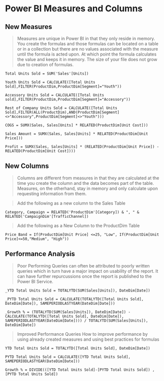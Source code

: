 # Power BI Measures and Columns

## New Measures

> Measures are unique in Power BI in that they only reside in memory. You create the formulas and those formulas can be located on a table or in a collection but there are no values associated with the measure until the formula is acted upon. At which point the formula calculates the value and keeps it in memory. The size of your file does not grow due to creation of formulas.

```
Total Units Sold = SUM('Sales'[Units])
```
```
Youth Units Sold = CALCULATE([Total Units Sold],FILTER(ProductDim,ProductDim[Segment]="Youth"))
```
```
Accessory Units Sold = CALCULATE([Total Units sold],FILTER(ProductDim,ProductDim[Segment]="Accessory"))
```
```
Rest of Company Units Sold = CALCULATE([Total Units Sold],FILTER(ALL(ProductDim),AND(ProductDim[Segment]<>"Accessory",ProductDim[Segment]<>"Youth")))
```
```
COGS = SUMX(Sales, Sales[Units] * RELATED(ProductDim[Unit Cost]))
```
```
Sales Amount = SUMX(Sales, Sales[Units] * RELATED(ProductDim[Unit Price]))
```
```
Profit = SUMX(Sales, Sales[Units] * (RELATED(ProductDim[Unit Price]) - RELATED(ProductDim[Unit Cost])))
```

## New Columns
> Columns are different from measures in that they are calculated at the time you create the column and the data becomes part of the table. Measures, on the otherhand, stay in memory and only calculate upon requesting information from them.

> Add the following as a new column to the Sales Table
```
Category, Campaign = RELATED('ProductDim'[Category]) & ", " & RELATED('CampaignDim'[TrafficChannel])
```

> Add the following as a New Column to the ProductDim Table
```
Price Band = If(ProductDim[Unit Price] <=25, "Low", If(ProductDim[Unit Price]<=50,"Medium", "High")) 
```

## Performance Analysis
> Poor Performing Queries can often be attributed to poorly written queries which in turn have a major impact on usability of the report. It can have further repurcussions once the report is published to the Power BI Service.
```
_YTD Total Units Sold = TOTALYTD(SUM(Sales[Units]), DateDim[Date])
```
```
_PYTD Total Units Sold = CALCULATE(TOTALYTD([Total Units Sold], DateDim[Date]), SAMEPERIODLASTYEAR(DateDim[Date]))
```
```
_Growth % = (TOTALYTD(SUM(Sales[Units]), DateDim[Date]) - CALCULATE(TOTALYTD([Total Units Sold], DateDim[Date]), SAMEPERIODLASTYEAR(DateDim[Date]))) / TOTALYTD(SUM(Sales[Units]), DateDim[Date])
```
> Improved Performance Queries
How to improve performance by using already created measures and using best practices for formulas
```
YTD Total Units Sold = TOTALYTD([Total Units Sold], DateDim[Date])
```
```
PYTD Total Units Sold = CALCULATE([YTD Total Units Sold], SAMEPERIODLASTYEAR(DateDim[Date]))
```
```
Growth % = DIVIDE(([YTD Total Units Sold]-[PYTD Total Units Sold]) , [PYTD Total Units Sold])
```